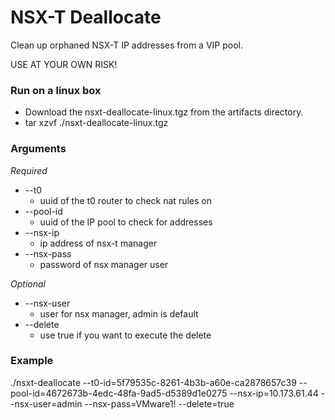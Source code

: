 # NSX-T Deallocate #
Clean up orphaned NSX-T IP addresses from a VIP pool.

USE AT YOUR OWN RISK!

### Run on a linux box ###

* Download the nsxt-deallocate-linux.tgz from the artifacts directory.
* tar xzvf ./nsxt-deallocate-linux.tgz

### Arguments ###

_Required_
* --t0 
    * uuid of the t0 router to check nat rules on
* --pool-id
    * uuid of the IP pool to check for addresses
* --nsx-ip 
    * ip address of nsx-t manager
* --nsx-pass
    * password of nsx manager user
    
_Optional_
* --nsx-user
    * user for nsx manager, admin is default
* --delete
    * use true if you want to execute the delete
    
### Example ###

 ./nsxt-deallocate --t0-id=5f79535c-8261-4b3b-a60e-ca2878657c39 --pool-id=4672673b-4edc-48fa-9ad5-d5389d1e0275 --nsx-ip=10.173.61.44 --nsx-user=admin --nsx-pass=VMware1! --delete=true 
